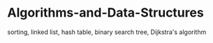 # Algorithms-and-Data-Structures
sorting, linked list, hash table, binary search tree, Dijkstra's algorithm
